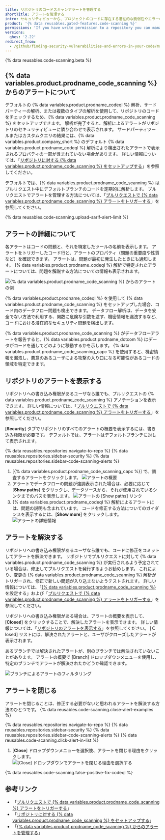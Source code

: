 ```yaml
---
title: リポジトリのコードスキャンアラートを管理する
shortTitle: アラートを管理する
intro: セキュリティビューから、プロジェクトのコードに存在する潜在的な脆弱性やエラーのアラートを表示、修正、および閉じることができます。
product: '{% data reusables.gated-features.code-scanning %}'
permissions: 'If you have write permission to a repository you can manage {% data variables.product.prodname_code_scanning %} alerts for that repository.'
versions:
  ghes: '2.22'
redirect_from:
  - /github/finding-security-vulnerabilities-and-errors-in-your-code/managing-code-scanning-alerts-for-your-repository
---
```


<!--See /content/code-security/secure-coding for the latest version of this article -->

{% data reusables.code-scanning.beta %}

## {% data variables.product.prodname_code_scanning %} からのアラートについて

デフォルトの {% data variables.product.prodname_codeql %} 解析、サードパーティーの解析、または複数のタイプの解析を使用して、リポジトリのコードをチェックするため、{% data variables.product.prodname_code_scanning %} をセットアップできます。 解析が完了すると、解析によるアラートがリポジトリのセキュリティビューに隣り合わせで表示されます。 サードパーティツールまたはカスタムクエリの結果には、{% data variables.product.company_short %} のデフォルト {% data variables.product.prodname_codeql %} 解析により検出されたアラートで表示されるプロパティの一部が含まれていない場合があります。 詳しい情報については、「[リポジトリに対する {% data variables.product.prodname_code_scanning %} をセットアップする](/github/finding-security-vulnerabilities-and-errors-in-your-code/setting-up-code-scanning-for-a-repository)」を参照してください。

デフォルトでは、{% data variables.product.prodname_code_scanning %} はプルリクエスト中にデフォルトブランチのコードを定期的に解析します。 プルリクエストでアラートを管理する方法については、「[プルリクエストで {% data variables.product.prodname_code_scanning %} アラートをトリガーする](/github/finding-security-vulnerabilities-and-errors-in-your-code/triaging-code-scanning-alerts-in-pull-requests)」を参照してください。

{% data reusables.code-scanning.upload-sarif-alert-limit %}

## アラートの詳細について

各アラートはコードの問題と、それを特定したツールの名前を表示します。 アラートをトリガーしたコード行と、アラートのプロパティ（問題の重要度や性質など）を確認できます。 アラートは、問題が最初に発生したときにも通知します。 {% data variables.product.prodname_codeql %} 解析で特定されたアラートについては、問題を解説する方法についての情報も表示されます。

![{% data variables.product.prodname_code_scanning %} からのアラートの例](/assets/images/help/repository/code-scanning-alert.png)

{% data variables.product.prodname_codeql %} を使用して {% data variables.product.prodname_code_scanning %} をセットアップした場合、コード内のデータフロー問題も検出できます。 データフロー解析は、データを安全でない方法で利用する、関数に危険な引数を渡す、機密情報を漏洩するなど、コードにおける潜在的なセキュリティ問題を検出します。

{% data variables.product.prodname_code_scanning %} がデータフローアラートを報告すると、{% data variables.product.prodname_dotcom %} はデータがコードを通してどのように移動するかを示します。 {% data variables.product.prodname_code_scanning_capc %} を使用すると、機密情報を漏洩し、悪意のあるユーザによる攻撃の入り口になる可能性があるコードの領域を特定できます。

## リポジトリのアラートを表示する

リポジトリへの書き込み権限があるユーザなら誰でも、プルリクエストの {% data variables.product.prodname_code_scanning %} アノテーションを表示できます。 詳しい情報については、「[プルリクエストで {% data variables.product.prodname_code_scanning %} アラートをトリガーする](/github/finding-security-vulnerabilities-and-errors-in-your-code/triaging-code-scanning-alerts-in-pull-requests)」を参照してください。

[**Security**] タブでリポジトリのすべてのアラートの概要を表示するには、書き込み権限が必要です。 デフォルトでは、アラートはデフォルトブランチに対して表示されます。

{% data reusables.repositories.navigate-to-repo %}
{% data reusables.repositories.sidebar-security %}
{% data reusables.repositories.sidebar-code-scanning-alerts %}
1. [{% data variables.product.prodname_code_scanning_capc %}] で、調査するアラートをクリックします。 ![アラートの概要](/assets/images/enterprise/3.1/help/repository/code-scanning-click-alert.png)
1. アラートでデータフローの問題が強調表示された場合は、必要に応じて [**Show paths**] をクリックし、データソースから、それが使用されているシンクまでのパスを表示します。 ![アラートの [Show paths] リンク](/assets/images/help/repository/code-scanning-show-paths.png)
1. {% data variables.product.prodname_codeql %} 解析によるアラートには、問題の説明も含まれています。 コードを修正する方法についてのガイダンスを表示するには、[**Show more**] をクリックします。 ![アラートの詳細情報](/assets/images/help/repository/code-scanning-alert-details.png)

## アラートを解決する

リポジトリへの書き込み権限があるユーザなら誰でも、コードに修正をコミットしてアラートを解決できます。 リポジトリでプルリクエストに対して {% data variables.product.prodname_code_scanning %} が実行されるよう予定されている場合は、修正してプルリクエストを発行するようお勧めします。 これにより、変更の {% data variables.product.prodname_code_scanning %} 解析がトリガーされ、修正で新しい問題が入り込まないようテストされます。 詳しい情報については、「[{% data variables.product.prodname_code_scanning %}](/github/finding-security-vulnerabilities-and-errors-in-your-code/configuring-code-scanning) を設定する」および「[プルリクエストで {% data variables.product.prodname_code_scanning %} アラートをトリガーする](/github/finding-security-vulnerabilities-and-errors-in-your-code/triaging-code-scanning-alerts-in-pull-requests)」を参照してください。

リポジトリへの書き込み権限がある場合は、アラートの概要を表示して、[**Closed**] をクリックすることで、解決したアラートを表示できます。 詳しい情報については、「[リポジトリのアラートを表示する](#viewing-the-alerts-for-a-repository)」を参照してください。 [Ｃlosed] リストには、解決されたアラートと、ユーザがクローズしたアラートが表示されます。

あるブランチでは解決されたアラートが、別のブランチでは解決されていないことがあります。 アラートの概要で [Branch] ドロップダウンメニューを使用し、特定のブランチでアラートが解決されたかどうか確認できます。

![ブランチによるアラートのフィルタリング](/assets/images/enterprise/3.1/help/repository/code-scanning-branch-filter.png)

## アラートを閉じる

アラートを閉じることは、修正する必要がないと思われるアラートを解決する方法のひとつです。 {% data reusables.code-scanning.close-alert-examples %}

{% data reusables.repositories.navigate-to-repo %}
{% data reusables.repositories.sidebar-security %}
{% data reusables.repositories.sidebar-code-scanning-alerts %}
{% data reusables.code-scanning.click-alert-in-list %}
1. [**Close**] ドロップダウンメニューを選択肢、アラートを閉じる理由をクリックします。    
   ![[Close] ドロップダウンでアラートを閉じる理由を選択する](/assets/images/help/repository/code-scanning-alert-close-drop-down.png)

{% data reusables.code-scanning.false-positive-fix-codeql %}

## 参考リンク

- 「[プルリクエストで {% data variables.product.prodname_code_scanning %} アラートをトリガーする](/github/finding-security-vulnerabilities-and-errors-in-your-code/triaging-code-scanning-alerts-in-pull-requests)」
- 「[リポジトリに対する {% data variables.product.prodname_code_scanning %} をセットアップする](/github/finding-security-vulnerabilities-and-errors-in-your-code/setting-up-code-scanning-for-a-repository)」
- 「[{% data variables.product.prodname_code_scanning %} からのアラートを管理する](/github/finding-security-vulnerabilities-and-errors-in-your-code/about-integration-with-code-scanning)」
